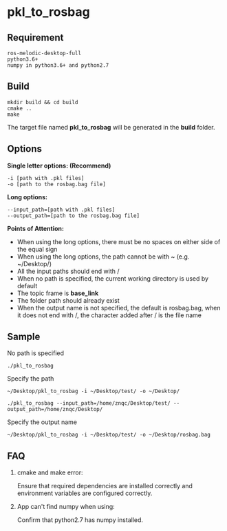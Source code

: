 # pkl_to_rosbag

## Requirement
```
ros-melodic-desktop-full
python3.6+
numpy in python3.6+ and python2.7
```

## Build

```shell
mkdir build && cd build
cmake ..
make
```

The target file named **pkl_to_rosbag** will be generated in the **build** folder.



## Options

**Single letter options: (Recommend)**

```
-i [path with .pkl files]
-o [path to the rosbag.bag file]
```

**Long options:**

```
--input_path=[path with .pkl files]
--output_path=[path to the rosbag.bag file] 
```

**Points of Attention:**

- When using the long options, there must be no spaces on either side of the equal sign
- When using the long options,  the path cannot be with ~ (e.g. ~/Desktop/)
- All the input paths should end with /
- When no path is specified, the current working directory is used by default
- The topic frame is **base_link**
- The folder path should already exist
- When the output name is not specified, the default is rosbag.bag, when it does not end with /, the character added after / is the file name



## Sample

No path is specified

```
./pkl_to_rosbag 
```

Specify the path

```
~/Desktop/pkl_to_rosbag -i ~/Desktop/test/ -o ~/Desktop/
```

```
./pkl_to_rosbag --input_path=/home/znqc/Desktop/test/ --output_path=/home/znqc/Desktop/
```

Specify the output name

```
~/Desktop/pkl_to_rosbag -i ~/Desktop/test/ -o ~/Desktop/rosbag.bag
```

## FAQ
1. cmake and make error:

    Ensure that required dependencies are installed correctly and environment variables are configured correctly.

2. App can't find numpy when using:

    Confirm that python2.7 has numpy installed.

